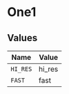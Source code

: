 # One1


## Values

| Name     | Value    |
| -------- | -------- |
| `HI_RES` | hi_res   |
| `FAST`   | fast     |